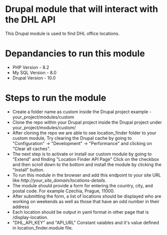 # Drupal module that will interact with the DHL API 
This Drupal module is used to find DHL office locations.
# Depandancies to run this module
  * PHP Version    - 8.2
  * My SQL Version - 8.0
  * Drupal Version - 10.0
# Steps to run the module
  * Create a folder name as custom inside the Drupal project example - your_project/modules/custom
  * Clone the repo within your Drupal project inside the Drupal project under your_project/modules/custom/
  * After cloning the repo we are able to see location_finder folder to your custom module, Try clearing the Drupal cache by going to "Configuration" -> "Development" -> "Performance" and clicking on 
    "Clear all caches".
  * The next step is to activate or install our custom module by going to "Extend" and finding "Location Finder API Page" Click on the checkbox and then scroll 
    down to the bottom and install the module by clicking the "Install" button.
  * To run this module in the browser and add this endpoint to your site URL like *http://your_site_domain/locations-details*.
  * The module should provide a form for entering the country, city, and postal code. For example Czechia, Prague, 11000.
  * After submitting the form, a list of locations should be displayed who are working on weekends as well as those that have an odd number in their address
  * Each location should be output in yaml format in other page that is /display-location.
  * "DHL_API_KEY" and "API_URL" Constant vaiables and it's value defined in location_finder.module file.